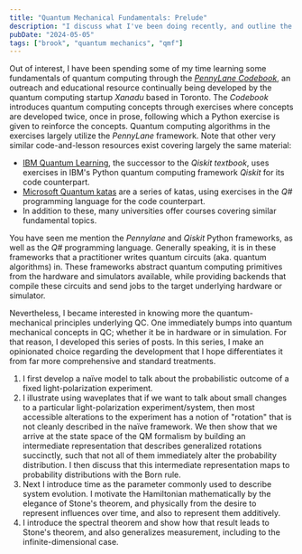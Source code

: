 ```yaml
---
title: "Quantum Mechanical Fundamentals: Prelude"
description: "I discuss what I've been doing recently, and outline the next few posts."
pubDate: "2024-05-05"
tags: ["brook", "quantum mechanics", "qmf"]
---
```

Out of interest, I have been spending some of my time learning some fundamentals of quantum computing through the [*PennyLane Codebook*](https://pennylane.ai/codebook), an outreach and educational resource continually being developed by the quantum computing startup *Xanadu* based in Toronto. The *Codebook* introduces quantum computing concepts through exercises where concepts are developed twice, once in prose, following which a Python exercise is given to reinforce the concepts. Quantum computing algorithms in the exercises largely utilize the *PennyLane* framework. Note that other very similar code-and-lesson resources exist covering largely the same material:

- [IBM Quantum Learning](https://learning.quantum.ibm.com/), the successor to the *Qiskit textbook*, uses exercises in IBM's Python quantum computing framework *Qiskit* for its code counterpart.
- [Microsoft Quantum katas](https://quantum.microsoft.com/en-us/tools/quantum-katas) are a series of katas, using exercises in the *Q\#* programming language for the code counterpart.
- In addition to these, many universities offer courses covering similar fundamental topics.

You have seen me mention the *Pennylane* and *Qiskit* Python frameworks, as well as the *Q\#* programming language. Generally speaking, it is in these frameworks that a practitioner writes quantum circuits (aka. quantum algorithms) in. These frameworks abstract quantum computing primitives from the hardware and simulators available, while providing backends that compile these circuits and send jobs to the target underlying hardware or simulator.

Nevertheless, I became interested in knowing more the quantum-mechanical principles underlying QC. One immediately bumps into quantum mechanical concepts in QC; whether it be in hardware or in simulation. For that reason, I developed this series of posts. In this series, I make an opinionated choice regarding the development that I hope differentiates it from far more comprehensive and standard treatments.

1. I first develop a naïve model to talk about the probabilistic outcome of a fixed light-polarization experiment.
2. I illustrate using waveplates that if we want to talk about small changes to a particular light-polarization experiment/system, then most accessible alterations to the experiment has a notion of "rotation" that is not cleanly described in the naïve framework. We then show that we arrive at the state space of the QM formalism by building an intermediate representation that describes generalized rotations succinctly, such that not all of them immediately alter the probability distribution. I then discuss that this intermediate representation maps to probability distributions with the Born rule.
3. Next I introduce time as the parameter commonly used to describe system evolution. I motivate the Hamiltonian mathematically by the elegance of Stone's theorem, and physically from the desire to represent influences over time, and also to represent them additively.
4. I introduce the spectral theorem and show how that result leads to Stone's theorem, and also generalizes measurement, including to the infinite-dimensional case.